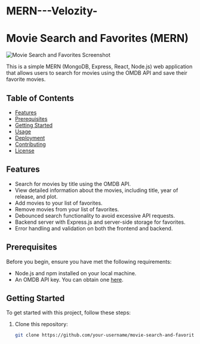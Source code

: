 # MERN---Velozity-
# Movie Search and Favorites (MERN)

![Movie Search and Favorites Screenshot](screenshot.png)

This is a simple MERN (MongoDB, Express, React, Node.js) web application that allows users to search for movies using the OMDB API and save their favorite movies.

## Table of Contents

- [Features](#features)
- [Prerequisites](#prerequisites)
- [Getting Started](#getting-started)
- [Usage](#usage)
- [Deployment](#deployment)
- [Contributing](#contributing)
- [License](#license)

## Features

- Search for movies by title using the OMDB API.
- View detailed information about the movies, including title, year of release, and plot.
- Add movies to your list of favorites.
- Remove movies from your list of favorites.
- Debounced search functionality to avoid excessive API requests.
- Backend server with Express.js and server-side storage for favorites.
- Error handling and validation on both the frontend and backend.

## Prerequisites

Before you begin, ensure you have met the following requirements:

- Node.js and npm installed on your local machine.
- An OMDB API key. You can obtain one [here](https://www.omdbapi.com/).

## Getting Started

To get started with this project, follow these steps:

1. Clone this repository:

   ```bash
   git clone https://github.com/your-username/movie-search-and-favorites.git
